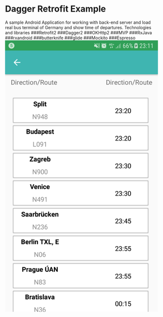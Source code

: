 # Dagger Retrofit Example
A sample Android Application for working with back-end server and load real bus terminal of Germany and show time of departures.
Technologies and libraries
###Retrofit2
###Dagger2
###OKHttp2
###MVP
###RxJava
###rxandroid
###butterknife
###glide
###Mockito
###Espresso
![screenshot](https://github.com/metao1/Dagger-Retrofit-Example/blob/master/screenshot/device-2018-02-05-231200.png)




